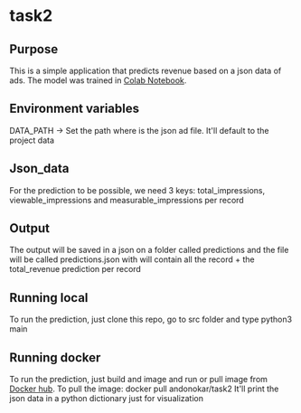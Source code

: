 # task2
## Purpose
This is a simple application that predicts revenue based on a json data of ads. The model was trained in [Colab Notebook](https://colab.research.google.com/drive/1zTPfEcyrGzFCvKJDDOZyA23XMB1akeDd?usp=sharing).
## Environment variables
DATA_PATH -> Set the path where is the json ad file. It'll default to the project data
## Json_data
For the prediction to be possible, we need 3 keys: total_impressions, viewable_impressions and measurable_impressions per record
## Output
The output will be saved in a json on a folder called predictions and the file will be called predictions.json with will contain all the record + the total_revenue prediction per record
## Running local
To run the prediction, just clone this repo, go to src folder and type python3 main
## Running docker
To run the prediction, just build and image and run or pull image from [Docker hub](https://hub.docker.com/r/andonokar/task2).
To pull the image:
docker pull andonokar/task2
It'll print the json data in a python dictionary just for visualization